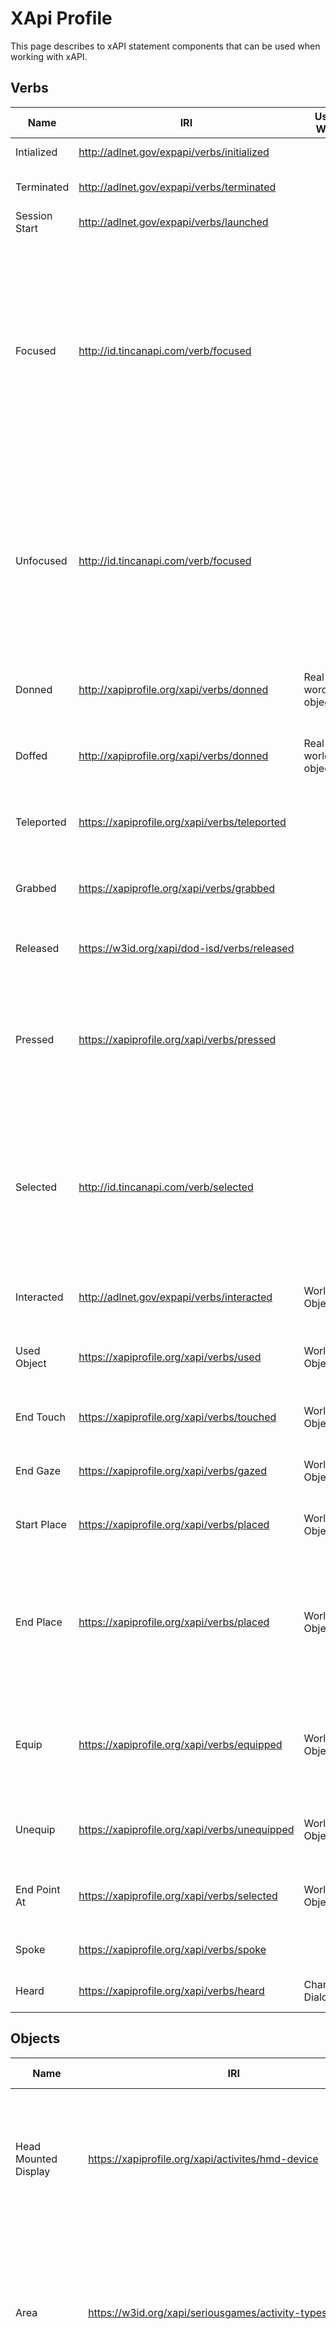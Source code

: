 # XApi Profile
This page describes to xAPI statement components that can be used when working with xAPI.

## Verbs

Name | IRI | Used With | Common Attributes | Description
--|--|--|--|--|
Intialized | http://adlnet.gov/expapi/verbs/initialized |  |  | Initialized the application
Terminated | http://adlnet.gov/expapi/verbs/terminated |  |  | Terminated the application
Session Start | http://adlnet.gov/expapi/verbs/launched |  |  | Session started
Focused | http://id.tincanapi.com/verb/focused |  |  | Indicates that a user has focused on a target object. This is the opposite of 'unfocused'. For example, it indicates that the user has clicked to focus or regain focus on the application, content or activity.
Unfocused | http://id.tincanapi.com/verb/focused |  |  | Indicates that the user has lost focus of the target object. For example, this could be used when the user clicks outside a given application, window or activity.
Donned | http://xapiprofile.org/xapi/verbs/donned | Real-word objects |  | The user has put on an object, like a hat or a VR headset.
Doffed | http://xapiprofile.org/xapi/verbs/donned | Real-world objects |  | The user has taken an object off, like a hat or a VR headset.
Teleported | https://xapiprofile.org/xapi/verbs/teleported |  |  | The user has instanteously moved from one position to another.
Grabbed | https://xapiprofle.org/xapi/verbs/grabbed |  |  | The user has grabbed a virtual object and is holding it
Released | https://w3id.org/xapi/dod-isd/verbs/released |  |  | Allow something to move, act, or flow freely.
Pressed | https://xapiprofile.org/xapi/verbs/pressed |  |  | Move or cause to move into a position of contact with something by exerting continuous physical force.
Selected | http://id.tincanapi.com/verb/selected |  |  | Indicates that the actor selects an object from a collection or set to use it in an activity. The collection would be the context parent element.
Interacted | http://adlnet.gov/expapi/verbs/interacted | World Objects |  | User interacted with an object.
Used Object | https://xapiprofile.org/xapi/verbs/used | World Objects |  | User used an object (potentially on another object)
End Touch | https://xapiprofile.org/xapi/verbs/touched | World Objects | duration, completed | User stopped touching an object.
End Gaze | https://xapiprofile.org/xapi/verbs/gazed | World Objects | duration, completed | User stopped gazing at an object
Start Place | https://xapiprofile.org/xapi/verbs/placed | World Objects |  | User placed an object in / on another object
End Place | https://xapiprofile.org/xapi/verbs/placed | World Objects | duration, completed | User stopped placing an object on/in another object (moved it out of the vicinity to qualify as "placing")
Equip | https://xapiprofile.org/xapi/verbs/equipped | World Objects | completed | User equipped an object (article of clothing, etc.) on a part of their body
Unequip | https://xapiprofile.org/xapi/verbs/unequipped | World Objects | completed | User removed a previously equipped object
End Point At | https://xapiprofile.org/xapi/verbs/selected | World Objects | duration, completed | User ended pointing at an object with a hand controller
Spoke | https://xapiprofile.org/xapi/verbs/spoke |  |  | User initiated an action by speaking
Heard | https://xapiprofile.org/xapi/verbs/heard | Character Dialog |  | Character spoke to the user

## Objects

Name | IRI | Used With | Common Attributes | Description
--|--|--|--|--|
Head Mounted Display | https://xapiprofile.org/xapi/activites/hmd-device |  |  | A device that the user wears on their head that has a graphical display in front of one or more eyes.
Area | https://w3id.org/xapi/seriousgames/activity-types/area |  |  | An identified area inside the game world. In some games they can also be worlds. Represents an aggregation of zones.
Scenario | http://id.tincanapi.com/activitytype/scenario |  |  | Maps to a learning module, a well-defined learning scenario with measured outcomes.
Playable Content | http://xapiprofile.org/xapi/activities/motive.ui.playableContent |  |  | Content (messages, audio, video, etc.) with a defined beginning and end. Users can often "close" this content through a UI mechanism.
Guide Content | http://xapiprofile.org/xapi/activities/motive.ui.guideContent |  |  | Content that provides guides for how to complete a task, for example. Not user controlled, lifetime is managed by the authoring tool.
Conversation | http://xapiprofile.org/xapi/activities/motive.ai.conversation |  |  | User conversed with one or more characters in the scene using AI or other mechanism.
World Object | http://xapiprofile.org/xapi/activities/motive.3d.worldObject |  |  | Represents a virtual object

## Extensions / Values

Name | IRI | Used With | Common Attributes | Description
--|--|--|--|--|
Position | http://id.tincanapi.com/extension/position |  |  | Represents the position of the object in a group or collection of elements. It is needed when the group of elements should be in order.
Rotation | https://xapiprofile.org/xapi/extensions/rotation |  |  | Represents the rotation of an object in space
Device Info | https://xapiprofile.org/xapi/extensions/device-info |  |  | Series of values that lists information about a device that the current user is using
Distance | http://id.tincanapi.com/extension/measurement |  |  | Value that represents a measured unit or physical quantity such as a distance or weight. For interoperability the value should be a string that follows the SI (International System of Units) recommendations for formatting and may include any value that can be described by its units. For additional information see the ISO 80000 standard.
Duration | http://id.tincanapi.com/extension/duration |  |  | Value representing a length of time, for example the length of a video.
Starting Position | http://id.tincanapi.com/extension/starting-position |  |  | Initial position within an ordinal set of numbers. Can also be thought of as a rank. For example the starting position of a car or runner in a race. To be used with 'Ending Position.'
Ending Position | http://id.tincanapi.com/extension/ending-position |  |  | Final position within an ordinal set of numbers. Can also be thought of as a rank. For example the ending position of a car or runner in a race. To be used with Starting Position.
Velocity | https://xapiprofile.org/xapi/extensions/velocity |  |  | The speed of an object in space
